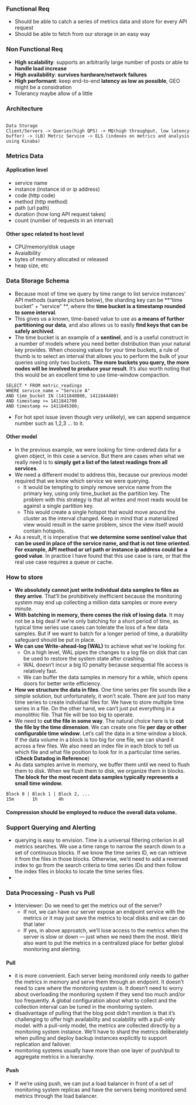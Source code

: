 ### Functional Req
- Should be able to catch a series of metrics data and store for every API request
- Should be able to fetch from our storage in an easy way 
### Non Functional Req
- **High scalability**: supports an arbitrarily large number of posts or able to **handle load increase**
- **High availability**: **survives hardware/network failures**
- **High performant**: keep end-to-end **latency as low as possible**, GEO might be a considration
- Tolerancy maybe allow of a little
### Architecture
```
																					Data Storage
Client/Servers -> Queries(high QPS) -> MQ(high throughput, low latency buffer) -> (LB) Metric Service -> ELS (indexes on metrics and analysis using Kinaba)
```
### Metrics Data
#### Application level
- service name
- instance (instance id or ip address)
- code (http code)
- method (http method)
- path (url path)
- duration (how long API request takes)
- count (number of requests in an interval)
#### Other spec related to host level
- CPU/memory/disk usage
- Avaialbility
- bytes of memory allocated or released
- heap size, etc
### Data Storage Schema
- Because most of time we query by time range to list service instances’ API methods (sample picture below), the sharding key can be **“time bucket” + “service” **, where the **time bucket is a timestamp rounded to some interval**.
- This gives us a known, time-based value to use as **a means of further partitioning our data**, and also allows us to easily **find keys that can be safely archived**. 
- The time bucket is an example of a **sentinel**, and is a useful construct in a number of models where you need better distribution than your natural key provides. When choosing values for your time buckets, a rule of thumb is to select an interval that allows you to perform the bulk of your queries using only two buckets. **The more buckets you query, the more nodes will be involved to produce your result**. It’s also worth noting that this would be an excellent time to use time-window compaction.
```
SELECT * FROM metric_readings
WHERE service_name = "Service A"
AND time_bucket IN (1411840800, 1411844400)
AND timestamp >= 1411841700
AND timestamp <= 1411845300;
```
- For hot spot issue (even though very unlikely), we can append sequence number such as 1,2,3 … to it.
#### Other model
- In the previous example, we were looking for time-ordered data for a given object, in this case a service. But there are cases when what we really need is to **simply get a list of the latest readings from all services**. 
- We need a different model to address this, because our previous model required that we know which service we were querying. 
	- It would be tempting to simply remove service name from the primary key, using only time_bucket as the partition key. The problem with this strategy is that all writes and most reads would be against a single partition key. 
	- This would create a single hotspot that would move around the cluster as the interval changed. Keep in mind that a materialized view would result in the same problem, since the view itself would contain hotspots. 
- As a result, it is imperative that **we determine some sentinel value that can be used in place of the service name, and that is not time oriented**. **For example, API method or url path or instance ip address could be a good value**. In practice I have found that this use case is rare, or that the real use case requires a queue or cache.
### How to store
- **We absolutely cannot just write individual data samples to files as they arrive**. That’ll be prohibitively inefficient because the monitoring system may end up collecting a million data samples or more every minute.
-  **With batching in memory, there comes the risk of losing data**. It may not be a big deal if we’re only batching for a short period of time, as typical time series use cases can tolerate the loss of a few data samples. But if we want to batch for a longer period of time, a durability safeguard should be put in place.
- **We can use Write-ahead-log (WAL)** to achieve what we're looking for. 
	- On a high level, WAL pipes the changes to a log file on disk that can be used to restore the system state after crashing. 
	- WAL doesn’t incur a big IO penalty because sequential file access is relatively fast.
	- We can buffer the data samples in memory for a while, which opens doors for better write efficiency.
- **How we structure the data in files**. One time series per file sounds like a simple solution, but unfortunately, it won’t scale. There are just too many time series to create individual files for. We have to store multiple time series in a file. On the other hand, we can’t just put everything in a monolithic file. That file will be too big to operate.
- We need to **cut the file in some way**. The natural choice here is to **cut the file by the time dimension**. We can create one file **per day or other configurable time window**. Let’s call the data in a time window a block. If the data volume in a block is too big for one file, we can shard it across a few files. We also need an index file in each block to tell us which file and what file position to look for in a particular time series. (**Check Datadog in Reference**)
- As data samples arrive in memory, we buffer them until we need to flush them to disk. When we flush them to disk, we organize them in blocks. **The block for the most recent data samples typically represents a small time window.**
```
Block 0 | Block 1 | Block 2, ...
15m		  1h		4h
```
#### Compression should be employed to reduce the overall data volume.
### Support Querying and Alerting
- querying is easy to envision. Time is a universal filtering criterion in all metrics searches. We use a time range to narrow the search down to a set of continuous blocks. If we know the time series ID, we can retrieve it from the files in those blocks. Otherwise, we’d need to add a reversed index to go from the search criteria to time series IDs and then follow the index files in blocks to locate the time series files.
- 
### Data Processing - Push vs Pull
- Interviewer: Do we need to get the metrics out of the server? 
	- If not, we can have our server expose an endpoint service with the metrics or it may just save the metrics to local disks and we can do that later
	- If yes, in above approatch, we’ll lose access to the metrics when the server is slow or down — just when we need them the most. We’d also want to put the metrics in a centralized place for better global monitoring and alerting.
#### Pull
- it is more convenient. Each server being monitored only needs to gather the metrics in memory and serve them through an endpoint. It doesn’t need to care where the monitoring system is. It doesn’t need to worry about overloading the monitoring system if they send too much and/or too frequently. A global configuration about what to collect and the collection interval can be tuned in the monitoring system.
- disadvantage of pulling that the blog post didn’t mention is that it’s challenging to offer high availability and scalability with a pull-only model. with a pull-only model, the metrics are collected directly by a monitoring system instance. We’ll have to shard the metrics deliberately when pulling and deploy backup instances explicitly to support replication and failover.
- monitoring systems usually have more than one layer of push/pull to aggregate metrics in a hierarchy.
#### Push
- If we’re using push, we can put a load balancer in front of a set of monitoring system replicas and have the servers being monitored send metrics through the load balancer.
<!--stackedit_data:
eyJoaXN0b3J5IjpbMTA2Mjg0ODQ4MiwtMTM3MTMzODUyNiwyMD
UwMTg3NzE4LDE2MjA1MjQ4MiwtNDgxMzgyNjgzXX0=
-->